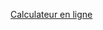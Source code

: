 [Calculateur en ligne](https://htmlpreview.github.io/?https://github.com/dropfred/robot/blob/main/index.html)
